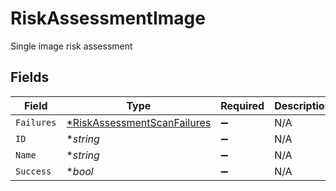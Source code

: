 # RiskAssessmentImage

Single image risk assessment


## Fields

| Field                                                                            | Type                                                                             | Required                                                                         | Description                                                                      |
| -------------------------------------------------------------------------------- | -------------------------------------------------------------------------------- | -------------------------------------------------------------------------------- | -------------------------------------------------------------------------------- |
| `Failures`                                                                       | [*RiskAssessmentScanFailures](../../models/shared/riskassessmentscanfailures.md) | :heavy_minus_sign:                                                               | N/A                                                                              |
| `ID`                                                                             | **string*                                                                        | :heavy_minus_sign:                                                               | N/A                                                                              |
| `Name`                                                                           | **string*                                                                        | :heavy_minus_sign:                                                               | N/A                                                                              |
| `Success`                                                                        | **bool*                                                                          | :heavy_minus_sign:                                                               | N/A                                                                              |